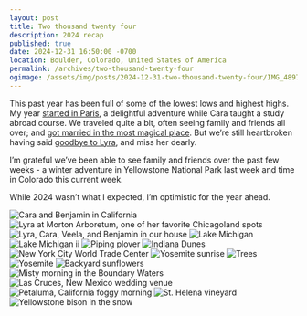 ```yaml
---
layout: post
title: Two thousand twenty four
description: 2024 recap
published: true
date: 2024-12-31 16:50:00 -0700
location: Boulder, Colorado, United States of America
permalink: /archives/two-thousand-twenty-four
ogimage: /assets/img/posts/2024-12-31-two-thousand-twenty-four/IMG_4897.jpeg
---
```

This past year has been full of some of the lowest lows and highest highs. My year [started in Paris](/archives/paris-in-january), a delightful adventure while Cara taught a study abroad course. We traveled quite a bit, often seeing family and friends all over; and [got married in the most magical place](/archives/yosemite-wedding). But we’re still heartbroken having said [goodbye to Lyra](/archives/lyra), and miss her dearly.

I’m grateful we’ve been able to see family and friends over the past few weeks - a winter adventure in Yellowstone National Park last week and time in Colorado this current week.

While 2024 wasn’t what I expected, I’m optimistic for the year ahead.

![Cara and Benjamin in California][1]
![Lyra at Morton Arboretum, one of her favorite Chicagoland spots][2]
![Lyra, Cara, Veela, and Benjamin in our house][3]
![Lake Michigan][4]
![Lake Michigan ii][5]
![Piping plover][6]
![Indiana Dunes][7]
![New York City World Trade Center][8]
![Yosemite sunrise][9]
![Trees][9]
![Yosemite][10]
![Backyard sunflowers][11]
![Misty morning in the Boundary Waters][12]
![Las Cruces, New Mexico wedding venue][13]
![Petaluma, California foggy morning][14]
![St. Helena vineyard][15]
![Yellowstone bison in the snow][16]

[1]: /assets/img/posts/2024-12-31-two-thousand-twenty-four/IMG_9891.jpeg
[2]: /assets/img/posts/2024-12-31-two-thousand-twenty-four/IMG_0339.jpeg
[3]: /assets/img/posts/2024-12-31-two-thousand-twenty-four/IMG_0619.jpeg
[4]: /assets/img/posts/2024-12-31-two-thousand-twenty-four/IMG_0772.jpeg
[5]: /assets/img/posts/2024-12-31-two-thousand-twenty-four/IMG_2660.jpeg
[6]: /assets/img/posts/2024-12-31-two-thousand-twenty-four/IMG_2717.jpeg
[7]: /assets/img/posts/2024-12-31-two-thousand-twenty-four/IMG_2890.jpeg
[8]: /assets/img/posts/2024-12-31-two-thousand-twenty-four/IMG_3123.jpeg
[9]: /assets/img/posts/2024-12-31-two-thousand-twenty-four/IMG_3535.jpeg
[10]: /assets/img/posts/2024-12-31-two-thousand-twenty-four/IMG_3742.jpeg
[11]: /assets/img/posts/2024-12-31-two-thousand-twenty-four/IMG_3757.jpeg
[12]: /assets/img/posts/2024-12-31-two-thousand-twenty-four/IMG_4192.jpeg
[13]: /assets/img/posts/2024-12-31-two-thousand-twenty-four/IMG_4897.jpeg
[14]: /assets/img/posts/2024-12-31-two-thousand-twenty-four/IMG_5727.jpeg
[15]: /assets/img/posts/2024-12-31-two-thousand-twenty-four/IMG_5887.jpeg
[16]: /assets/img/posts/2024-12-31-two-thousand-twenty-four/IMG_5899.jpeg
[17]: /assets/img/posts/2024-12-31-two-thousand-twenty-four/DSC04607.jpeg
